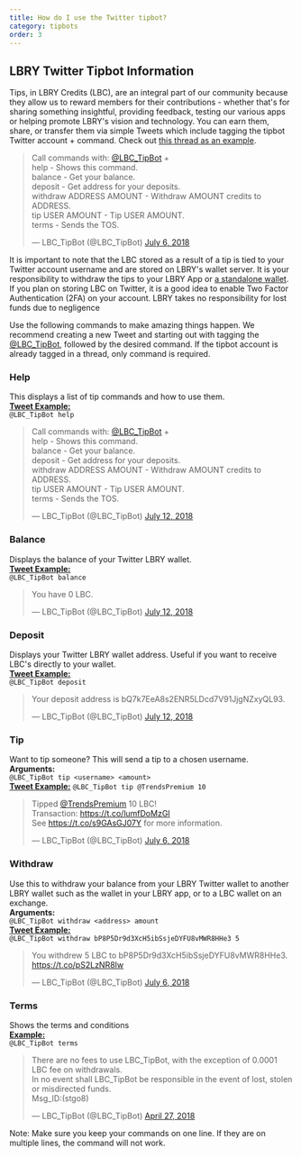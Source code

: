 ```yaml
---
title: How do I use the Twitter tipbot?
category: tipbots
order: 3
---
```


## LBRY Twitter Tipbot Information

Tips, in LBRY Credits (LBC), are an integral part of our community because they allow us to reward members for their contributions - whether that's for sharing something insightful, providing feedback, testing our various apps or helping promote LBRY's vision and technology. You can earn them, share, or transfer them via simple Tweets which include tagging the tipbot Twitter account + command. Check out [this thread as an example](https://twitter.com/TomZarebczan/status/1015244426841677826).

<blockquote class="twitter-tweet"><p lang="en" dir="ltr">Call commands with: <a href="https://twitter.com/LBC_TipBot?ref_src=twsrc%5Etfw">@LBC_TipBot</a> + <br>help - Shows this command.<br>balance - Get your balance.<br>deposit - Get address for your deposits.<br>withdraw ADDRESS AMOUNT - Withdraw AMOUNT credits to ADDRESS.<br>tip USER AMOUNT - Tip USER AMOUNT.<br>terms - Sends the TOS.</p>&mdash; LBC_TipBot (@LBC_TipBot) <a href="https://twitter.com/LBC_TipBot/status/1015264401836765184?ref_src=twsrc%5Etfw">July 6, 2018</a></blockquote> 
<script async src="https://platform.twitter.com/widgets.js" charset="utf-8"></script>

It is important to note that the LBC stored as a result of a tip is tied to your Twitter account username and are stored on LBRY's wallet server. It is your responsibility to withdraw the tips to your LBRY App or [a standalone wallet](https://lbry.io/faq/standalone-wallet). If you plan on storing LBC on Twitter, it is a good idea to enable Two Factor Authentication (2FA) on your account. LBRY takes no responsibility for lost funds due to negligence 

Use the following commands to make amazing things happen. We recommend creating a new Tweet and starting out with tagging the [@LBC_TipBot](https://twitter.com/LBC_TipBot), followed by the desired command. If the tipbot account is already tagged in a thread, only command is required.

### Help
This displays a list of tip commands and how to use them.  
[**Tweet Example:**](https://twitter.com/TomZarebczan/status/1015245364490833920)  
`@LBC_TipBot help`

<blockquote class="twitter-tweet" data-lang="en"><p lang="en" dir="ltr">Call commands with: <a href="https://twitter.com/LBC_TipBot?ref_src=twsrc%5Etfw">@LBC_TipBot</a> + <br>help - Shows this command.<br>balance - Get your balance.<br>deposit - Get address for your deposits.<br>withdraw ADDRESS AMOUNT - Withdraw AMOUNT credits to ADDRESS.<br>tip USER AMOUNT - Tip USER AMOUNT.<br>terms - Sends the TOS.</p>&mdash; LBC_TipBot (@LBC_TipBot) <a href="https://twitter.com/LBC_TipBot/status/1017502447298736128?ref_src=twsrc%5Etfw">July 12, 2018</a></blockquote>
<script async src="https://platform.twitter.com/widgets.js" charset="utf-8"></script>


### Balance
Displays the balance of your Twitter LBRY wallet.   
[**Tweet Example:**](https://twitter.com/TomZarebczan/status/1015244426841677826)   
`@LBC_TipBot balance`

<blockquote class="twitter-tweet" data-lang="en"><p lang="en" dir="ltr">You have 0 LBC.</p>&mdash; LBC_TipBot (@LBC_TipBot) <a href="https://twitter.com/LBC_TipBot/status/1017503489159618560?ref_src=twsrc%5Etfw">July 12, 2018</a></blockquote>
<script async src="https://platform.twitter.com/widgets.js" charset="utf-8"></script>


### Deposit
Displays your Twitter LBRY wallet address. Useful if you want to receive LBC's directly to your wallet.   
[**Tweet Example:**](https://twitter.com/TomZarebczan/status/1015244855247888384)   
`@LBC_TipBot deposit`   

<blockquote class="twitter-tweet" data-lang="en"><p lang="en" dir="ltr">Your deposit address is bQ7k7EeA8s2ENR5LDcd7V91JjgNZxyQL93.</p>&mdash; LBC_TipBot (@LBC_TipBot) <a href="https://twitter.com/LBC_TipBot/status/1017503717082271747?ref_src=twsrc%5Etfw">July 12, 2018</a></blockquote>
<script async src="https://platform.twitter.com/widgets.js" charset="utf-8"></script>

### Tip
Want to tip someone? This will send a tip to a chosen username.  
**Arguments:**  
`@LBC_TipBot tip <username> <amount>`  
[**Tweet Example:**](https://twitter.com/TomZarebczan/status/1015245926691205120)
`@LBC_TipBot tip @TrendsPremium 10` 

<blockquote class="twitter-tweet" data-lang="en"><p lang="en" dir="ltr">Tipped <a href="https://twitter.com/TrendsPremium?ref_src=twsrc%5Etfw">@TrendsPremium</a> 10 LBC! <br>Transaction: <a href="https://t.co/lumfDoMzGI">https://t.co/lumfDoMzGI</a> <br>See <a href="https://t.co/s9GAsGJ07Y">https://t.co/s9GAsGJ07Y</a> for more information.</p>&mdash; LBC_TipBot (@LBC_TipBot) <a href="https://twitter.com/LBC_TipBot/status/1015245928406474752?ref_src=twsrc%5Etfw">July 6, 2018</a></blockquote>
<script async src="https://platform.twitter.com/widgets.js" charset="utf-8"></script>

### Withdraw
Use this to withdraw your balance from your LBRY Twitter wallet to another LBRY wallet such as the wallet in your LBRY app, or to a LBC wallet on an exchange.   
**Arguments:**   
`@LBC_TipBot withdraw <address> amount`      
[**Tweet Example:**](https://twitter.com/TrendsPremium/status/1015251227599364096)  
`@LBC_TipBot withdraw bP8P5Dr9d3XcH5ibSsjeDYFU8vMWR8HHe3 5`

<blockquote class="twitter-tweet" data-lang="en"><p lang="en" dir="ltr">You withdrew 5 LBC to bP8P5Dr9d3XcH5ibSsjeDYFU8vMWR8HHe3. <a href="https://t.co/pS2LzNR8Iw">https://t.co/pS2LzNR8Iw</a></p>&mdash; LBC_TipBot (@LBC_TipBot) <a href="https://twitter.com/LBC_TipBot/status/1015251229151191040?ref_src=twsrc%5Etfw">July 6, 2018</a></blockquote>
<script async src="https://platform.twitter.com/widgets.js" charset="utf-8"></script>


### Terms
Shows the terms and conditions  
[**Example:**](https://twitter.com/TomZarebczan/status/989748476811530240)   
`@LBC_TipBot terms`

<blockquote class="twitter-tweet" data-lang="en"><p lang="en" dir="ltr">There are no fees to use LBC_TipBot, with the exception of 0.0001 LBC fee on withdrawals.<br>In no event shall LBC_TipBot be responsible in the event of lost, stolen or misdirected funds.  <br>Msg_ID:(stgo8)</p>&mdash; LBC_TipBot (@LBC_TipBot) <a href="https://twitter.com/LBC_TipBot/status/989748478027841536?ref_src=twsrc%5Etfw">April 27, 2018</a></blockquote>
<script async src="https://platform.twitter.com/widgets.js" charset="utf-8"></script>

Note: Make sure you keep your commands on one line. If they are on multiple lines, the command will not work.
